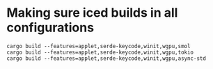 # Making sure iced builds in all configurations

```shell
cargo build --features=applet,serde-keycode,winit,wgpu,smol
cargo build --features=applet,serde-keycode,winit,wgpu,tokio
cargo build --features=applet,serde-keycode,winit,wgpu,async-std
```